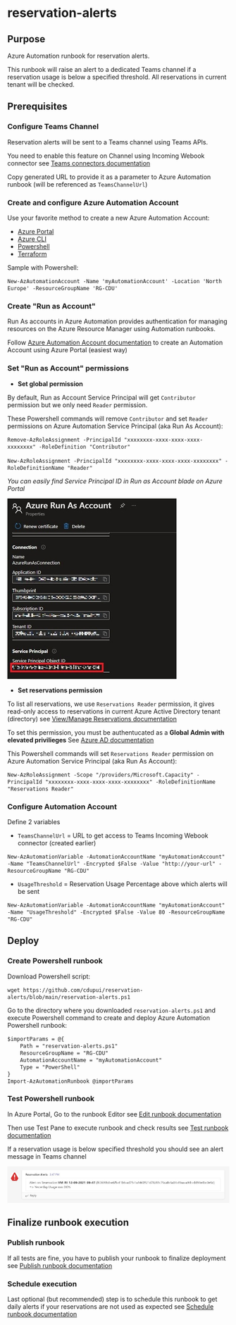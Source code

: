 # reservation-alerts
## Purpose
Azure Automation runbook for reservation alerts.

This runbook will raise an alert to a dedicated Teams channel if a reservation usage is below a specified threshold.
All reservations in current tenant will be checked. 

## Prerequisites
### Configure Teams Channel
Reservation alerts will be sent to a Teams channel using Teams APIs.

You need to enable this feature on Channel using Incoming Webook connector see [Teams connectors documentation](https(https://docs.microsoft.com/en-us/microsoteams/platform/webhooks-and-connectors/how-to/)add-incoming-webhook#create-an-incoming-webhook-1)

Copy generated URL to provide it as a parameter to Azure Automation runbook (will be referenced as `TeamsChannelUrl`)  

### Create and configure Azure Automation Account
Use your favorite method to create a new Azure Automation Account:
- [Azure Portal](https://docs.microsoft.com/en-us/azure/automation/automation-create-standalone-account?tabs=azureportal#create-a-new-automation-account-in-the-azure-portal) 
- [Azure CLI](https://docs.microsoft.com/fr-fr/cli/azure/automation/account?view=azure-cli-latest#az-automation-account-create)
- [Powershell](https://docs.microsoft.com/en-us/powershell/module/az.automation/new-azautomationaccount?view=azps-7.2.0)
- [Terraform](https://registry.terraform.io/providers/hashicorp/azurerm/latest/docs/resources/automation_account) 

Sample with Powershell:
```console
New-AzAutomationAccount -Name 'myAutomationAccount' -Location 'North Europe' -ResourceGroupName 'RG-CDU'
```

### Create "Run as Account"
Run As accounts in Azure Automation provides authentication for managing resources on the Azure Resource Manager using Automation runbooks.

Follow [Azure Automation Account documentation](https(https://docs.microsoft.com/en-us/azure/automatiocreate-run-as-account#create-account-in-azu)re-portal) to create an Automation Account using Azure Portal (easiest way) 


### Set "Run as Account" permissions
- **Set global permission**

By default, Run as Account Service Principal will get `Contributor` permission but we only need `Reader` permission.

These Powershell commands will remove `Contributor` and set `Reader` permissions on Azure Automation Service Principal (aka Run As Account):
```console
Remove-AzRoleAssignment -PrincipalId "xxxxxxxx-xxxx-xxxx-xxxx-xxxxxxxx" -RoleDefinition "Contributor"

New-AzRoleAssignment -PrincipalId "xxxxxxxx-xxxx-xxxx-xxxx-xxxxxxxx" -RoleDefinitionName "Reader"
```

*You can easily find Service Principal ID in Run as Account blade on Azure Portal*

![onfigure](images/run_as_account_spn.jpg)

 - **Set reservations permission**

To list all reservations, we use `Reservations Reader` permission, it gives read-only access to reservations in current Azure Active Directory tenant (directory) see [View/Manage Reservations documentation](https://docs.microsoft.com/en-us/azure/cost-management-billing/reservations/view-reservations#assign-a-reservation-reader-role-at-the-tenant-level)  

To set this permission, you must  be authentucated as a **Global Admin with elevated privilieges** See [Azure AD documentation](https://docs.microsoft.com/en-us/azure/role-based-access-control/elevate-access-global-admin)

This Powershell commands will set `Reservations Reader` permission on Azure Automation Service Principal (aka Run As Account):
```console
New-AzRoleAssignment -Scope "/providers/Microsoft.Capacity" -PrincipalId "xxxxxxxx-xxxx-xxxx-xxxx-xxxxxxxx" -RoleDefinitionName "Reservations Reader"
```

### Configure Automation Account 
Define 2 variables
 - `TeamsChannelUrl` = URL to get access to Teams Incoming Webook connector (created earlier)
```console 
New-AzAutomationVariable -AutomationAccountName "myAutomationAccount" -Name "TeamsChannelUrl" -Encrypted $False -Value "http://your-url" -ResourceGroupName "RG-CDU"
```
 - `UsageThreshold` = Reservation Usage Percentage above which alerts will be sent 
```console
New-AzAutomationVariable -AutomationAccountName "myAutomationAccount" -Name "UsageThreshold" -Encrypted $False -Value 80 -ResourceGroupName "RG-CDU"
```

## Deploy
### Create Powershell runbook
Download Powershell script:
```console
wget https://github.com/cdupui/reservation-alerts/blob/main/reservation-alerts.ps1   
```

Go to the directory where you downloaded `reservation-alerts.ps1` and execute Powershell command to create and deploy Azure Automation Powershell runbook: 
```console
$importParams = @{
    Path = "reservation-alerts.ps1"
    ResourceGroupName = "RG-CDU"
    AutomationAccountName = "myAutomationAccount"
    Type = "PowerShell"
}
Import-AzAutomationRunbook @importParams
```
### Test Powershell runbook
In Azure Portal, Go to the runbook Editor see [Edit runbook documentation](https://docs.microsoft.com/en-us/azure/automation/automation-edit-textual-runbook#edit-a-runbook-with-the-azure-portal)  

Then use Test Pane to execute runbook and check results see [Test runbook documentation](https://docs.microsoft.com/en-us/azure/automation/manage-runbooks#test-a-runbook) 

If a reservation usage is below specified threshold you should see an alert message in Teams channel

![onfigure](images/reservation-alert.jpg)

## Finalize runbook execution
### Publish runbook
If all tests are fine, you have to publish your runbook to finalize deployment see [Publish runbook documentation](https://docs.microsoft.com/en-us/azure/automation/manage-runbooks#publish-a-runbook)  

### Schedule execution
Last optional (but recommended) step is to schedule this runbook to get daily alerts if your reservations are not used as expected see [Schedule runbook documentation](https://docs.microsoft.com/en-us/azure/automation/manage-runbooks#schedule-a-runbook-in-the-azure-portal) 
